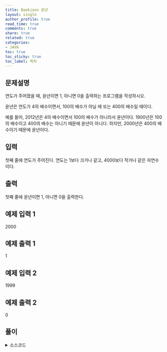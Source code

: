 ```yaml
---
title: Baekjoon 윤년
layout: single
author_profile: true
read_time: true
comments: true
share: true
related: true
categories:
- JAVA
toc: true
toc_sticky: true
toc_label: 목차
---
```


## 문제설명
연도가 주어졌을 때, 윤년이면 1, 아니면 0을 출력하는 프로그램을 작성하시오.<br>

윤년은 연도가 4의 배수이면서, 100의 배수가 아닐 때 또는 400의 배수일 때이다.<br>

예를 들어, 2012년은 4의 배수이면서 100의 배수가 아니라서 윤년이다. 1900년은 100의 배수이고 400의 배수는 아니기 때문에 윤년이 아니다. 하지만, 2000년은 400의 배수이기 때문에 윤년이다.<br>


## 입력
첫째 줄에 연도가 주어진다. 연도는 1보다 크거나 같고, 4000보다 작거나 같은 자연수이다.<br>


## 출력
첫째 줄에 윤년이면 1, 아니면 0을 출력한다.<br>


## 예제 입력 1 
2000<br>


## 예제 출력 1
1<br>

## 예제 입력 2 
1999<br>


## 예제 출력 2
0<br>

 


## 풀이

<details>
<summary>소스코드</summary>
<div markdown="1">

```java

```
</div>
</details>

